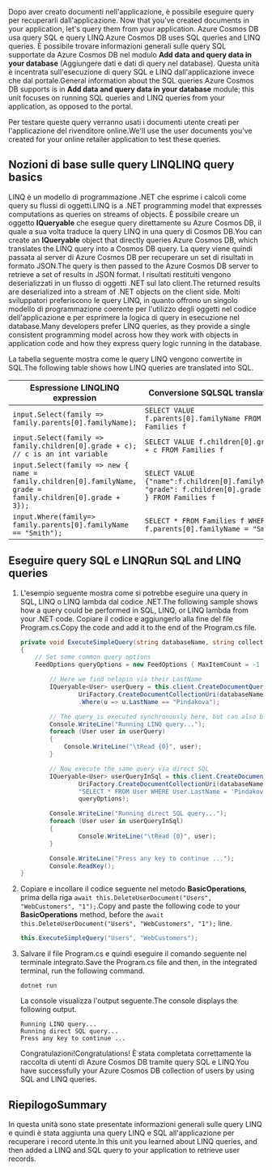 <span data-ttu-id="a1b8f-101"><!--TODO: Explain how to do ExecuteNext (pages closer to SDK imp) vs ToList (continuation token)--> Dopo aver creato documenti nell'applicazione, è possibile eseguire query per recuperarli dall'applicazione.</span><span class="sxs-lookup"><span data-stu-id="a1b8f-101"><!--TODO: Explain how to do ExecuteNext (pages closer to SDK imp) vs ToList (continuation token)--> Now that you've created documents in your application, let's query them from your application.</span></span> <span data-ttu-id="a1b8f-102">Azure Cosmos DB usa query SQL e query LINQ.</span><span class="sxs-lookup"><span data-stu-id="a1b8f-102">Azure Cosmos DB uses SQL queries and LINQ queries.</span></span> <span data-ttu-id="a1b8f-103">È possibile trovare informazioni generali sulle query SQL supportate da Azure Cosmos DB nel modulo **Add data and query data in your database** (Aggiungere dati e dati di query nel database). Questa unità è incentrata sull'esecuzione di query SQL e LINQ dall'applicazione invece che dal portale.</span><span class="sxs-lookup"><span data-stu-id="a1b8f-103">General information about the SQL queries Azure Cosmos DB supports is in **Add data and query data in your database** module; this unit focuses on running SQL queries and LINQ queries from your application, as opposed to the portal.</span></span>

<span data-ttu-id="a1b8f-104">Per testare queste query verranno usati i documenti utente creati per l'applicazione del rivenditore online.</span><span class="sxs-lookup"><span data-stu-id="a1b8f-104">We'll use the user documents you've created for your online retailer application to test these queries.</span></span>

## <a name="linq-query-basics"></a><span data-ttu-id="a1b8f-105">Nozioni di base sulle query LINQ</span><span class="sxs-lookup"><span data-stu-id="a1b8f-105">LINQ query basics</span></span>

<span data-ttu-id="a1b8f-106">LINQ è un modello di programmazione .NET che esprime i calcoli come query su flussi di oggetti.</span><span class="sxs-lookup"><span data-stu-id="a1b8f-106">LINQ is a .NET programming model that expresses computations as queries on streams of objects.</span></span> <span data-ttu-id="a1b8f-107">È possibile creare un oggetto **IQueryable** che esegue query direttamente su Azure Cosmos DB, il quale a sua volta traduce la query LINQ in una query di Cosmos DB.</span><span class="sxs-lookup"><span data-stu-id="a1b8f-107">You can create an **IQueryable** object that directly queries Azure Cosmos DB, which translates the LINQ query into a Cosmos DB query.</span></span> <span data-ttu-id="a1b8f-108">La query viene quindi passata al server di Azure Cosmos DB per recuperare un set di risultati in formato JSON.</span><span class="sxs-lookup"><span data-stu-id="a1b8f-108">The query is then passed to the Azure Cosmos DB server to retrieve a set of results in JSON format.</span></span> <span data-ttu-id="a1b8f-109">I risultati restituiti vengono deserializzati in un flusso di oggetti .NET sul lato client.</span><span class="sxs-lookup"><span data-stu-id="a1b8f-109">The returned results are deserialized into a stream of .NET objects on the client side.</span></span> <span data-ttu-id="a1b8f-110">Molti sviluppatori preferiscono le query LINQ, in quanto offrono un singolo modello di programmazione coerente per l'utilizzo degli oggetti nel codice dell'applicazione e per esprimere la logica di query in esecuzione nel database.</span><span class="sxs-lookup"><span data-stu-id="a1b8f-110">Many developers prefer LINQ queries, as they provide a single consistent programming model across how they work with objects in application code and how they express query logic running in the database.</span></span>

<span data-ttu-id="a1b8f-111">La tabella seguente mostra come le query LINQ vengono convertite in SQL.</span><span class="sxs-lookup"><span data-stu-id="a1b8f-111">The following table shows how LINQ queries are translated into SQL.</span></span>

| <span data-ttu-id="a1b8f-112">Espressione LINQ</span><span class="sxs-lookup"><span data-stu-id="a1b8f-112">LINQ expression</span></span> | <span data-ttu-id="a1b8f-113">Conversione SQL</span><span class="sxs-lookup"><span data-stu-id="a1b8f-113">SQL translation</span></span> |
|---|---|
| `input.Select(family => family.parents[0].familyName);`| `SELECT VALUE f.parents[0].familyName FROM Families f` |
|`input.Select(family => family.children[0].grade + c); // c is an int variable` | `SELECT VALUE f.children[0].grade + c FROM Families f` |
|`input.Select(family => new { name = family.children[0].familyName, grade = family.children[0].grade + 3});`| `SELECT VALUE {"name":f.children[0].familyName, "grade": f.children[0].grade + 3 } FROM Families f`|
|`input.Where(family=> family.parents[0].familyName == "Smith");`|`SELECT * FROM Families f WHERE f.parents[0].familyName = "Smith"`|

## <a name="run-sql-and-linq-queries"></a><span data-ttu-id="a1b8f-114">Eseguire query SQL e LINQ</span><span class="sxs-lookup"><span data-stu-id="a1b8f-114">Run SQL and LINQ queries</span></span>

1. <span data-ttu-id="a1b8f-115">L'esempio seguente mostra come si potrebbe eseguire una query in SQL, LINQ o LINQ lambda dal codice .NET.</span><span class="sxs-lookup"><span data-stu-id="a1b8f-115">The following sample shows how a query could be performed in SQL, LINQ, or LINQ lambda from your .NET code.</span></span> <span data-ttu-id="a1b8f-116">Copiare il codice e aggiungerlo alla fine del file Program.cs.</span><span class="sxs-lookup"><span data-stu-id="a1b8f-116">Copy the code and add it to the end of the Program.cs file.</span></span>

    ```csharp
    private void ExecuteSimpleQuery(string databaseName, string collectionName)
    {
        // Set some common query options
        FeedOptions queryOptions = new FeedOptions { MaxItemCount = -1 };
    
            // Here we find nelapin via their LastName
            IQueryable<User> userQuery = this.client.CreateDocumentQuery<User>(
                    UriFactory.CreateDocumentCollectionUri(databaseName, collectionName), queryOptions)
                    .Where(u => u.LastName == "Pindakova");
    
            // The query is executed synchronously here, but can also be executed asynchronously via the IDocumentQuery<T> interface
            Console.WriteLine("Running LINQ query...");
            foreach (User user in userQuery)
            {
                Console.WriteLine("\tRead {0}", user);
            }
    
            // Now execute the same query via direct SQL
            IQueryable<User> userQueryInSql = this.client.CreateDocumentQuery<User>(
                    UriFactory.CreateDocumentCollectionUri(databaseName, collectionName),
                    "SELECT * FROM User WHERE User.LastName = 'Pindakova'",
                    queryOptions);
    
            Console.WriteLine("Running direct SQL query...");
            foreach (User user in userQueryInSql)
            {
                    Console.WriteLine("\tRead {0}", user);
            }
    
            Console.WriteLine("Press any key to continue ...");
            Console.ReadKey();
    }
    ```

2. <span data-ttu-id="a1b8f-117">Copiare e incollare il codice seguente nel metodo **BasicOperations**, prima della riga `await this.DeleteUserDocument("Users", "WebCustomers", "1");`.</span><span class="sxs-lookup"><span data-stu-id="a1b8f-117">Copy and paste the following code to your **BasicOperations** method, before the `await this.DeleteUserDocument("Users", "WebCustomers", "1");` line.</span></span>

    ```csharp
    this.ExecuteSimpleQuery("Users", "WebCustomers");
    ```

3. <span data-ttu-id="a1b8f-118">Salvare il file Program.cs e quindi eseguire il comando seguente nel terminale integrato.</span><span class="sxs-lookup"><span data-stu-id="a1b8f-118">Save the Program.cs file and then, in the integrated terminal, run the following command.</span></span>
    
    ```
    dotnet run
    ```

    <span data-ttu-id="a1b8f-119">La console visualizza l'output seguente.</span><span class="sxs-lookup"><span data-stu-id="a1b8f-119">The console displays the following output.</span></span>

    ```
    Running LINQ query...
    Running direct SQL query...
    Press any key to continue ...
    ```

    <span data-ttu-id="a1b8f-120">Congratulazioni!</span><span class="sxs-lookup"><span data-stu-id="a1b8f-120">Congratulations!</span></span> <span data-ttu-id="a1b8f-121">È stata completata correttamente la raccolta di utenti di Azure Cosmos DB tramite query SQL e LINQ.</span><span class="sxs-lookup"><span data-stu-id="a1b8f-121">You have successfully your Azure Cosmos DB collection of users by using SQL and LINQ queries.</span></span>

## <a name="summary"></a><span data-ttu-id="a1b8f-122">Riepilogo</span><span class="sxs-lookup"><span data-stu-id="a1b8f-122">Summary</span></span>

<span data-ttu-id="a1b8f-123">In questa unità sono state presentate informazioni generali sulle query LINQ e quindi è stata aggiunta una query LINQ e SQL all'applicazione per recuperare i record utente.</span><span class="sxs-lookup"><span data-stu-id="a1b8f-123">In this unit you learned about LINQ queries, and then added a LINQ and SQL query to your application to retrieve user records.</span></span>